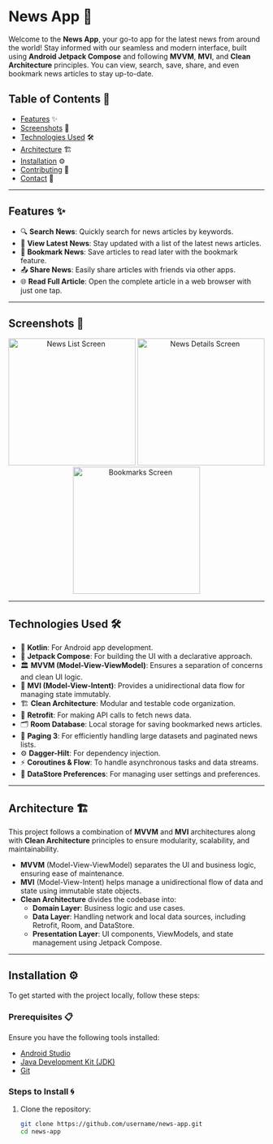 # News App 📰

Welcome to the **News App**, your go-to app for the latest news from around the world! Stay informed with our seamless and modern interface, built using **Android Jetpack Compose** and following **MVVM**, **MVI**, and **Clean Architecture** principles. You can view, search, save, share, and even bookmark news articles to stay up-to-date.

## Table of Contents 📜
- [Features](#features) ✨
- [Screenshots](#screenshots) 📸
- [Technologies Used](#technologies-used) 🛠️
- [Architecture](#architecture) 🏗️
- [Installation](#installation) ⚙️
- [Contributing](#contributing) 🤝
- [Contact](#contact) 📧

---

<a id="features"></a>
## Features ✨

- 🔍 **Search News**: Quickly search for news articles by keywords.
- 📰 **View Latest News**: Stay updated with a list of the latest news articles.
- 🔖 **Bookmark News**: Save articles to read later with the bookmark feature.
- 📤 **Share News**: Easily share articles with friends via other apps.
- 🌐 **Read Full Article**: Open the complete article in a web browser with just one tap.

---

<a id="screenshots"></a>
## Screenshots 📸

<div align="center">
  <img src="https://via.placeholder.com/300x600" alt="News List Screen" width="250" />
  <img src="https://via.placeholder.com/300x600" alt="News Details Screen" width="250" />
  <img src="https://via.placeholder.com/300x600" alt="Bookmarks Screen" width="250" />
</div>

---

<a id="technologies-used"></a>
## Technologies Used 🛠️

- 📱 **Kotlin**: For Android app development.
- 🎨 **Jetpack Compose**: For building the UI with a declarative approach.
- 🏛️ **MVVM (Model-View-ViewModel)**: Ensures a separation of concerns and clean UI logic.
- 🔄 **MVI (Model-View-Intent)**: Provides a unidirectional data flow for managing state immutably.
- 🏗️ **Clean Architecture**: Modular and testable code organization.
- 📡 **Retrofit**: For making API calls to fetch news data.
- 🗂️ **Room Database**: Local storage for saving bookmarked news articles.
- 📄 **Paging 3**: For efficiently handling large datasets and paginated news lists.
- ⚙️ **Dagger-Hilt**: For dependency injection.
- ⚡ **Coroutines & Flow**: To handle asynchronous tasks and data streams.
- 💾 **DataStore Preferences**: For managing user settings and preferences.

---

<a id="architecture"></a>
## Architecture 🏗️

This project follows a combination of **MVVM** and **MVI** architectures along with **Clean Architecture** principles to ensure modularity, scalability, and maintainability.

- **MVVM** (Model-View-ViewModel) separates the UI and business logic, ensuring ease of maintenance.
- **MVI** (Model-View-Intent) helps manage a unidirectional flow of data and state using immutable state objects.
- **Clean Architecture** divides the codebase into:
  - **Domain Layer**: Business logic and use cases.
  - **Data Layer**: Handling network and local data sources, including Retrofit, Room, and DataStore.
  - **Presentation Layer**: UI components, ViewModels, and state management using Jetpack Compose.

---

<a id="installation"></a>
## Installation ⚙️

To get started with the project locally, follow these steps:

### Prerequisites 📋
Ensure you have the following tools installed:
- [Android Studio](https://developer.android.com/studio)
- [Java Development Kit (JDK)](https://www.oracle.com/java/technologies/javase-downloads.html)
- [Git](https://git-scm.com)

### Steps to Install 🌀

1. Clone the repository:

   ```bash
   git clone https://github.com/username/news-app.git
   cd news-app
